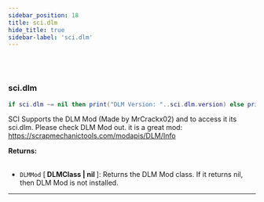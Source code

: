 ```yaml
---
sidebar_position: 18
title: sci.dlm
hide_title: true
sidebar-label: 'sci.dlm'
---
```


<br></br>

### sci.dlm

```lua
if sci.dlm ~= nil then print("DLM Version: "..sci.dlm.version) else print("DLM Not Installed") end
```

SCI Supports the DLM Mod (Made by MrCrackx02) and to access it its sci.dlm. Please check DLM Mod out. it is a great mod: https://scrapmechanictools.com/modapis/DLM/Info

<strong>Returns:</strong> <br></br>

- <code>DLMMod</code> [<strong> DLMClass | nil </strong>]: Returns the DLM Mod class. If it returns nil, then DLM Mod is not installed.

---
